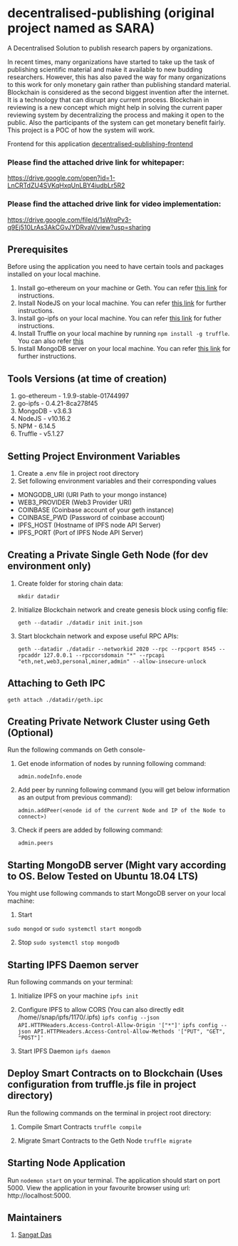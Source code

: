 # decentralised-publishing (original project named as SARA)
A Decentralised Solution to publish research papers by organizations.

In recent times, many organizations have started to take up the task of publishing scientific material and make it available to new budding researchers. However, this has also paved the way for many organizations to this work for only monetary gain rather than publishing standard material. Blockchain is considered as the second biggest invention after the internet. It is a technology that can disrupt any current process. Blockchain in reviewing is a new concept which might help in solving the current paper reviewing system by decentralizing the process and making it open to the public. Also the participants of the system can get monetary benefit fairly. This project is a POC of how the system will work.

Frontend for this application [decentralised-publishing-frontend](https://github.com/Sangatdas/decentralised-publishing-frontend)


### Please find the attached drive link for whitepaper:
https://drive.google.com/open?id=1-LnCRTdZU4SVKqHxqUnLBY4iudbLr5R2

### Please find the attached drive link for video implementation:
https://drive.google.com/file/d/1sWrqPv3-q9Ej510LrAs3AkCGvJYDRvaV/view?usp=sharing

## Prerequisites
Before using the application you need to have certain tools and packages installed on your local machine.
1. Install go-ethereum on your machine or Geth. You can refer [this link](https://github.com/ethereum/go-ethereum/wiki/Building-Ethereum) for instructions.
2. Install NodeJS on your local machine. You can refer [this link](https://nodejs.org/en/) for further instructions.
3. Install go-ipfs on your local machine. You can refer [this link](https://docs.ipfs.io/guides/guides/install/) for futher instructions.
4. Install Truffle on your local machine by running ```npm install -g truffle```. You can also refer [this](https://www.trufflesuite.com/truffle)
5. Install MongoDB server on your local machine. You can refer [this link](https://docs.mongodb.com/manual/installation/) for further instructions.

## Tools Versions (at time of creation)
1. go-ethereum - 1.9.9-stable-01744997
2. go-ipfs - 0.4.21-8ca278f45
3. MongoDB - v3.6.3
4. NodeJS - v10.16.2
5. NPM - 6.14.5
6. Truffle - v5.1.27

## Setting Project Environment Variables
1. Create a .env file in project root directory
2. Set following environment variables and their corresponding values
  * MONGODB_URI (URI Path to your mongo instance)
  * WEB3_PROVIDER (Web3 Provider URI)
  * COINBASE (Coinbase account of your geth instance)
  * COINBASE_PWD (Password of coinbase account)
  * IPFS_HOST (Hostname of IPFS node API Server)
  * IPFS_PORT (Port of IPFS Node API Server)
  
## Creating a Private Single Geth Node (for dev environment only)
1. Create folder for storing chain data:

   ```mkdir datadir```
2. Initialize Blockchain network and create genesis block using config file:

   ```geth --datadir ./datadir init init.json```
3. Start blockchain network and expose useful RPC APIs:

   ```geth --datadir ./datadir --networkid 2020 --rpc --rpcport 8545 --rpcaddr 127.0.0.1 --rpccorsdomain "*" --rpcapi "eth,net,web3,personal,miner,admin" --allow-insecure-unlock```

## Attaching to Geth IPC
```geth attach ./datadir/geth.ipc```

## Creating Private Network Cluster using Geth (Optional)
Run the following commands on Geth console-

1. Get enode information of nodes by running following command:

   ```admin.nodeInfo.enode```

2. Add peer by running following command (you will get below information as an output from previous command):

   ```admin.addPeer(<enode id of the current Node and IP of the Node to connect>)```

3. Check if peers are added by following command:

   ```admin.peers```

## Starting MongoDB server (Might vary according to OS. Below Tested on Ubuntu 18.04 LTS)
You might use following commands to start MongoDB server on your local machine:
1. Start

```sudo mongod``` or ```sudo systemctl start mongodb```

2. Stop
```sudo systemctl stop mongodb```

## Starting IPFS Daemon server
Run following commands on your terminal:

1. Initialize IPFS on your machine
```ipfs init```

2. Configure IPFS to allow CORS (You can also directly edit /home//snap/ipfs/1170/.ipfs)
```ipfs config --json API.HTTPHeaders.Access-Control-Allow-Origin '["*"]'```
```ipfs config --json API.HTTPHeaders.Access-Control-Allow-Methods '["PUT", "GET", "POST"]'```

3. Start IPFS Daemon
```ipfs daemon```

## Deploy Smart Contracts on to Blockchain (Uses configuration from truffle.js file in project directory)
Run the following commands on the terminal in project root directory:

1. Compile Smart Contracts
```truffle compile```

2. Migrate Smart Contracts to the Geth Node
```truffle migrate```

## Starting Node Application
Run ```nodemon start``` on your terminal. The application should start on port 5000. View the application in your favourite browser using url: http://localhost:5000.

## Maintainers
1. [Sangat Das](https://github.com/Sangatdas)
